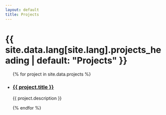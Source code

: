 ```yaml
---
layout: default
title: Projects
---
```


# {{ site.data.lang[site.lang].projects_heading | default: "Projects" }}

<ul class="project-list">
  {% for project in site.data.projects %}
  <li class="project-card">
    <h3><a href="{{ project.link }}">{{ project.title }}</a></h3>
    <p>{{ project.description }}</p>
  </li>
  {% endfor %}
</ul>
